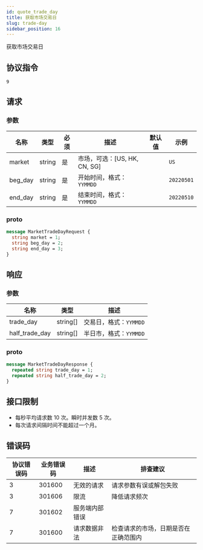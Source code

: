 ```yaml
---
id: quote_trade_day
title: 获取市场交易日
slug: trade-day
sidebar_position: 16
---
```


获取市场交易日

## 协议指令

```
9
```

## 请求

### 参数

| 名称    | 类型   | 必须 | 描述                         | 默认值 | 示例       |
| ------- | ------ | ---- | ---------------------------- | ------ | ---------- |
| market  | string | 是   | 市场，可选：[US, HK, CN, SG] |        | `US`       |
| beg_day | string | 是   | 开始时间，格式：`YYMMDD`     |        | `20220501` |
| end_day | string | 是   | 结束时间，格式：`YYMMDD`     |        | `20220510` |

### proto

```protobuf
message MarketTradeDayRequest {
  string market = 1;
  string beg_day = 2;
  string end_day = 3;
}
```

## 响应

### 参数

| 名称           | 类型     | 描述                   |
| -------------- | -------- | ---------------------- |
| trade_day      | string[] | 交易日，格式：`YYMMDD` |
| half_trade_day | string[] | 半日市，格式：`YYMMDD` |

### proto

```protobuf
message MarketTradeDayResponse {
  repeated string trade_day = 1;
  repeated string half_trade_day = 2;
}
```

## 接口限制

- 每秒平均请求数 10 次。瞬时并发数 5 次。
- 每次请求间隔时间不能超过一个月。

## 错误码

| 协议错误码 | 业务错误码 | 描述           | 排查建议                             |
| ---------- | ---------- | -------------- | ------------------------------------ |
| 3          | 301600     | 无效的请求     | 请求参数有误或解包失败               |
| 3          | 301606     | 限流           | 降低请求频次                         |
| 7          | 301602     | 服务端内部错误 |                                      |
| 7          | 301600     | 请求数据非法   | 检查请求的市场，日期是否在正确范围内 |
